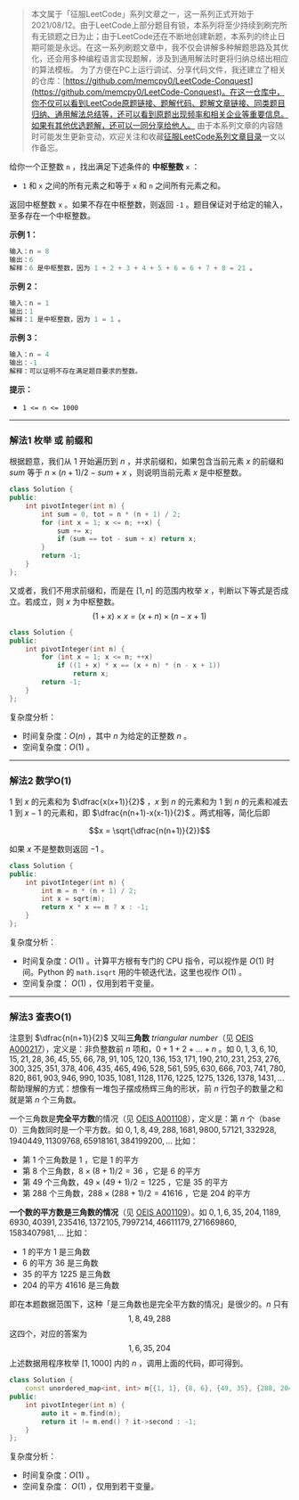 > 本文属于「征服LeetCode」系列文章之一，这一系列正式开始于2021/08/12。由于LeetCode上部分题目有锁，本系列将至少持续到刷完所有无锁题之日为止；由于LeetCode还在不断地创建新题，本系列的终止日期可能是永远。在这一系列刷题文章中，我不仅会讲解多种解题思路及其优化，还会用多种编程语言实现题解，涉及到通用解法时更将归纳总结出相应的算法模板。
> <b></b>
> 为了方便在PC上运行调试、分享代码文件，我还建立了相关的仓库：[https://github.com/memcpy0/LeetCode-Conquest](https://github.com/memcpy0/LeetCode-Conquest)。在这一仓库中，你不仅可以看到LeetCode原题链接、题解代码、题解文章链接、同类题目归纳、通用解法总结等，还可以看到原题出现频率和相关企业等重要信息。如果有其他优选题解，还可以一同分享给他人。
> <b></b>
> 由于本系列文章的内容随时可能发生更新变动，欢迎关注和收藏[征服LeetCode系列文章目录](https://memcpy0.blog.csdn.net/article/details/119656559)一文以作备忘。

给你一个正整数 `n` ，找出满足下述条件的 **中枢整数** `x` ：
- `1` 和 `x` 之间的所有元素之和等于 `x` 和 `n` 之间所有元素之和。

返回中枢整数 `x` 。如果不存在中枢整数，则返回 `-1` 。题目保证对于给定的输入，至多存在一个中枢整数。

**示例 1：**
```java
输入：n = 8
输出：6
解释：6 是中枢整数，因为 1 + 2 + 3 + 4 + 5 + 6 = 6 + 7 + 8 = 21 。
```
**示例 2：**
```java
输入：n = 1
输出：1
解释：1 是中枢整数，因为 1 = 1 。
```
**示例 3：**
```java
输入：n = 4
输出：-1
解释：可以证明不存在满足题目要求的整数。
```
**提示：**
- `1 <= n <= 1000`

---
### 解法1 枚举 或 前缀和
根据题意，我们从 $1$ 开始遍历到 $n$ ，并求前缀和，如果包含当前元素 $x$ 的前缀和 $sum$ 等于 $n\times (n + 1) / 2 - sum + x$ ，则说明当前元素 $x$ 是中枢整数。
```cpp
class Solution {
public:
    int pivotInteger(int n) {
        int sum = 0, tot = n * (n + 1) / 2;
        for (int x = 1; x <= n; ++x) {
            sum += x;
            if (sum == tot - sum + x) return x;
        }
        return -1;
    }
};
```
又或者，我们不用求前缀和，而是在 $[1,n]$ 的范围内枚举 $x$ ，判断以下等式是否成立。若成立，则 $x$ 为中枢整数。
$$(1 + x) \times x = (x + n) \times (n - x + 1)$$
```cpp
class Solution {
public:
    int pivotInteger(int n) {
        for (int x = 1; x <= n; ++x)
            if ((1 + x) * x == (x + n) * (n - x + 1))
                return x;
        return -1;
    }
};
```
复杂度分析：
- 时间复杂度：$O(n)$ ，其中 $n$ 为给定的正整数 $n$ 。
- 空间复杂度：$O(1)$ 。

---
### 解法2 数学O(1)
$1$ 到 $x$ 的元素和为 $\dfrac{x(x+1)}{2}$ ，$x$ 到 $n$ 的元素和为 $1$ 到 $n$ 的元素和减去 $1$ 到 $x-1$ 的元素和，即 $\dfrac{n(n+1)-x(x-1)}{2}$ 。两式相等，简化后即

$$x = \sqrt{\dfrac{n(n+1)}{2}}$$
 
如果 $x$ 不是整数则返回 $−1$ 。
```cpp
class Solution {
public:
    int pivotInteger(int n) {
        int m = n * (n + 1) / 2;
        int x = sqrt(m);
        return x * x == m ? x : -1;
    }
};
```
复杂度分析：
- 时间复杂度：$O(1)$ 。计算平方根有专门的 CPU 指令，可以视作是 $O(1)$ 时间。Python 的 `math.isqrt` 用的牛顿迭代法，这里也视作 $O(1)$ 。
- 空间复杂度： $O(1)$ ，仅用到若干变量。

---
### 解法3 查表O(1)
注意到 $\dfrac{n(n+1)}{2}$ 又叫**三角数** *triangular number*（见 [OEIS A000217](https://leetcode.cn/link/?target=https%3A%2F%2Foeis.org%2FA000217)），定义是：非负整数前 $n$ 项和，$0 + 1 + 2 + … + n$ 。如 $0, 1, 3, 6, 10, 15, 21, 28, 36, 45, 55, 66, 78, 91, 105, 120, 136, 153, 171, 190, 210, 231, 253, 276, 300, 325, 351, 378, 406, 435, 465, 496, 528, 561, 595, 630, 666, 703, 741, 780, 820, 861, 903, 946, 990, 1035, 1081, 1128, 1176, 1225, 1275, 1326, 1378, 1431, …$ 帮助理解的方式：想像有一堆包子摆成杨辉三角的形状，前 $n$ 行包子的数量之和就是第 $n$ 个三角数。

一个三角数是**完全平方数**的情况（见 [OEIS A001108](https://leetcode.cn/link/?target=https%3A%2F%2Foeis.org%2FA001108)），定义是：第 $n$ 个（base 0）三角数同时是一个平方数。如 $0, 1, 8, 49, 288, 1681, 9800, 57121, 332928, 1940449, 11309768, 65918161, 384199200, …$ 比如：
- 第 $1$ 个三角数是 $1$ ，它是 $1$ 的平方
- 第 $8$ 个三角数，$8 \times (8 + 1) / 2 = 36$ ，它是 $6$ 的平方
- 第 $49$ 个三角数，$49 \times (49 + 1) / 2 = 1225$ ，它是 $35$ 的平方
- 第 $288$ 个三角数，$288 \times (288 + 1) / 2 = 41616$ ，它是 $204$ 的平方

**一个数的平方数是三角数的情况**（见 [OEIS A001109](https://leetcode.cn/link/?target=https%3A%2F%2Foeis.org%2FA001109)）。如 $0, 1, 6, 35, 204, 1189, 6930, 40391, 235416, 1372105, 7997214, 46611179, 271669860, 1583407981, …$ 比如：
- $1$ 的平方 $1$ 是三角数
- $6$ 的平方 $36$ 是三角数
- $35$ 的平方 $1225$ 是三角数
- $204$ 的平方 $41616$ 是三角数

即在本题数据范围下，这种「是三角数也是完全平方数的情况」是很少的。$n$ 只有 $$1,8,49,288$$
这四个，对应的答案为
$$1,6,35,204$$
上述数据用程序枚举 $[1,1000]$ 内的 $n$ ，调用上面的代码，即可得到。
```cpp
class Solution {
    const unordered_map<int, int> m{{1, 1}, {8, 6}, {49, 35}, {288, 204}};
public:
    int pivotInteger(int n) {
        auto it = m.find(n);
        return it != m.end() ? it->second : -1;
    }
};
```
复杂度分析：
- 时间复杂度：$O(1)$ 。
- 空间复杂度： $O(1)$ ，仅用到若干变量。
 
